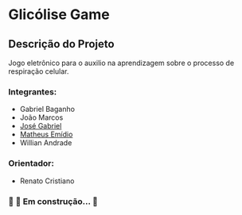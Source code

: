 # Glicólise Game
## Descrição do Projeto
Jogo eletrônico para o auxilio na aprendizagem sobre o processo de respiração celular.
### Integrantes: 
- Gabriel Baganho
- João Marcos
- [José Gabriel](https://github.com/Jose-gabriel-f)
- <a href="https://github.com/emidiomatheus" target="_blank">Matheus Emídio</a>
- Willian Andrade 

### Orientador:
- Renato Cristiano
### 🚧  🚀 Em construção...  🚧
